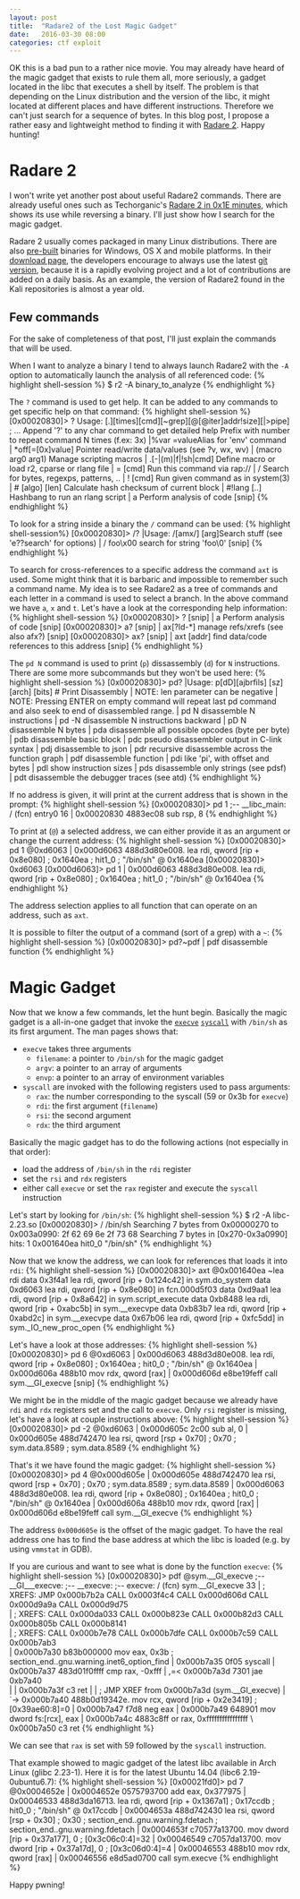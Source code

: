 ```yaml
---
layout: post
title:  "Radare2 of the Lost Magic Gadget"
date:   2016-03-30 08:00
categories: ctf exploit
---
```


OK this is a bad pun to a rather nice movie. You may already have heard of the
magic gadget that exists to rule them all, more seriously, a gadget located in
the libc that executes a shell by itself. The problem is that depending on the
Linux distribution and the version of the libc, it might located at different
places and have different instructions. Therefore we can't just search for a
sequence of bytes. In this blog post, I propose a rather easy and lightweight
method to finding it with [Radare 2][radare2]. Happy hunting!

# Radare 2

I won't write yet another post about useful Radare2 commands. There
are already useful ones such as Techorganic's [Radare 2 in 0x1E
minutes][r2techorganic], which shows its use while reversing a binary. I'll
just show how I search for the magic gadget.

Radare 2 usually comes packaged in many Linux distributions. There are also
[pre-built][r2dl] binaries for Windows, OS X and mobile platforms. In their
[download page][r2dl], the developers encourage to always use the latest [git
version][r2git], because it is a rapidly evolving project and a lot of
contributions are added on a daily basis. As an example, the version of Radare2
found in the Kali repositories is almost a year old.

## Few commands

For the sake of completeness of that post, I'll just explain the commands that
will be used.

When I want to analyze a binary I tend to always launch Radare2 with the `-A`
option to automatically launch the analysis of all referenced code:
{% highlight shell-session %}
$ r2 -A binary_to_analyze
{% endhighlight %}

The `?` command is used to get help. It can be added to any commands to
get specific help on that command:
{% highlight shell-session %}
[0x00020830]> ?
Usage: [.][times][cmd][~grep][@[@iter]addr!size][|>pipe] ; ...
Append '?' to any char command to get detailed help
Prefix with number to repeat command N times (f.ex: 3x)
|%var =valueAlias for 'env' command
| *off[=[0x]value]     Pointer read/write data/values (see ?v, wx, wv)
| (macro arg0 arg1)    Manage scripting macros
| .[-|(m)|f|!sh|cmd]   Define macro or load r2, cparse or rlang file
| = [cmd]              Run this command via rap://
| /                    Search for bytes, regexps, patterns, ..
| ! [cmd]              Run given command as in system(3)
| # [algo] [len]       Calculate hash checksum of current block
| #!lang [..]          Hashbang to run an rlang script
| a                    Perform analysis of code
[snip]
{% endhighlight %}

To look for a string inside a binary the `/` command can be used:
{% highlight shell-session%}
[0x00020830]> /?
|Usage: /[amx/] [arg]Search stuff (see 'e??search' for options)
| / foo\x00           search for string 'foo\0'
[snip]
{% endhighlight %}

To search for cross-references to a specific address the command `axt` is used.
Some might think that it is barbaric and impossible to remember such a command
name. My idea is to see Radare2 as a tree of commands and each letter in a
command is used to select a branch. In the above command we have `a`, `x` and
`t`.  Let's have a look at the corresponding help information:
{% highlight shell-session %}
[0x00020830]> ?
[snip]
| a                    Perform analysis of code
[snip]
[0x00020830]> a?
[snip]
| ax[?ld-*]         manage refs/xrefs (see also afx?)
[snip]
[0x00020830]> ax?
[snip]
| axt [addr]      find data/code references to this address
[snip]
{% endhighlight %}

The `pd N` command is used to print (`p`) dissassembly (`d`) for `N`
instructions. There are some more subcommands but they won't be used here:
{% highlight shell-session %}
[0x00020830]> pd?
|Usage: p[dD][ajbrfils] [sz] [arch] [bits] # Print Disassembly
| NOTE: len  parameter can be negative
| NOTE:      Pressing ENTER on empty command will repeat last pd command and also seek to end of disassembled range.
| pd N       disassemble N instructions
| pd -N      disassemble N instructions backward
| pD N       disassemble N bytes
| pda        disassemble all possible opcodes (byte per byte)
| pdb        disassemble basic block
| pdc        pseudo disassembler output in C-link syntax
| pdj        disassemble to json
| pdr        recursive disassemble across the function graph
| pdf        disassemble function
| pdi        like 'pi', with offset and bytes
| pdl        show instruction sizes
| pds        disassemble only strings (see pdsf)
| pdt        disassemble the debugger traces (see atd)
{% endhighlight %}

If no address is given, it will print at the current address that is shown in
the prompt:
{% highlight shell-session %}
[0x00020830]> pd 1
            ;-- __libc_main:
/ (fcn) entry0 16
|           0x00020830      4883ec08       sub rsp, 8
{% endhighlight %}

To print at (`@`) a selected address, we can either provide it as an argument
or change the current address:
{% highlight shell-session %}
[0x00020830]> pd 1 @0xd6063
|           0x000d6063      488d3d80e008.  lea rdi, qword [rip + 0x8e080] ; 0x1640ea ; hit1_0 ; "/bin/sh" @ 0x1640ea
[0x00020830]> 0xd6063
[0x000d6063]> pd 1
|           0x000d6063      488d3d80e008.  lea rdi, qword [rip + 0x8e080] ; 0x1640ea ; hit1_0 ; "/bin/sh" @ 0x1640ea
{% endhighlight %}

The address selection applies to all function that can operate on an address, such as `axt`.

It is possible to filter the output of a command (sort of a grep) with a `~`:
{% highlight shell-session %}
[0x00020830]> pd?~pdf
| pdf        disassemble function
{% endhighlight %}

# Magic Gadget

Now that we know a few commands, let the hunt begin. Basically the magic gadget
is a all-in-one gadget that invoke the [`execve`][execve] [`syscall`][syscall]
with `/bin/sh` as its first argument. The man pages shows that:

* `execve` takes three arguments
  * `filename`: a pointer to `/bin/sh` for the magic gadget
  * `argv`: a pointer to an array of arguments
  * `envp`: a pointer to an array of environment variables
* `syscall` are invoked with the following registers used to pass arguments:
  * `rax`: the number corresponding to the syscall (59 or 0x3b for `execve`)
  * `rdi`: the first argument (`filename`)
  * `rsi`: the second argument
  * `rdx`: the third argument

Basically the magic gadget has to do the following actions (not especially in that order):

* load the address of `/bin/sh` in the `rdi` register
* set the `rsi` and `rdx` registers
* either call `execve` or set the `rax` register and execute the `syscall` instruction

Let's start by looking for `/bin/sh`:
{% highlight shell-session %}
$ r2 -A libc-2.23.so
[0x00020830]> / /bin/sh
Searching 7 bytes from 0x00000270 to 0x003a0990: 2f 62 69 6e 2f 73 68 
Searching 7 bytes in [0x270-0x3a0990]
hits: 1
0x001640ea hit0_0 "/bin/sh"
{% endhighlight %}

Now that we know the address, we can look for references that loads it into `rdi`:
{% highlight shell-session %}
[0x00020830]> axt @0x001640ea ~lea rdi
data 0x3f4a1 lea rdi, qword [rip + 0x124c42] in sym.do_system
data 0xd6063 lea rdi, qword [rip + 0x8e080] in fcn.000d5f03
data 0xd9aa1 lea rdi, qword [rip + 0x8a642] in sym.script_execute
data 0xb8488 lea rdi, qword [rip + 0xabc5b] in sym.__execvpe
data 0xb83b7 lea rdi, qword [rip + 0xabd2c] in sym.__execvpe
data 0x67b06 lea rdi, qword [rip + 0xfc5dd] in sym._IO_new_proc_open
{% endhighlight %}

Let's have a look at those addresses:
{% highlight shell-session %}
[0x00020830]> pd 6 @0xd6063
|           0x000d6063      488d3d80e008.  lea rdi, qword [rip + 0x8e080] ; 0x1640ea ; hit0_0 ; "/bin/sh" @ 0x1640ea
|           0x000d606a      488b10         mov rdx, qword [rax]
|           0x000d606d      e8be19feff     call sym.__GI_execve
[snip]
{% endhighlight %}

We might be in the middle of the magic gadget because we already have `rdi` and
`rdx` registers set and the call to `execve`. Only `rsi` register is missing,
let's have a look at couple instructions above:
{% highlight shell-session %}
[0x00020830]> pd -2 @0xd6063
|           0x000d605c      2c00           sub al, 0
|           0x000d605e      488d742470     lea rsi, qword [rsp + 0x70] ; 0x70 ; sym.data.8589 ; sym.data.8589
{% endhighlight %}

That's it we have found the magic gadget:
{% highlight shell-session %}
[0x00020830]> pd 4 @0x000d605e
|           0x000d605e      488d742470     lea rsi, qword [rsp + 0x70] ; 0x70 ; sym.data.8589 ; sym.data.8589
|           0x000d6063      488d3d80e008.  lea rdi, qword [rip + 0x8e080] ; 0x1640ea ; hit0_0 ; "/bin/sh" @ 0x1640ea
|           0x000d606a      488b10         mov rdx, qword [rax]
|           0x000d606d      e8be19feff     call sym.__GI_execve
{% endhighlight %}

The address `0x000d605e` is the offset of the magic gadget. To have the real
address one has to find the base address at which the libc is loaded (e.g. by
using `vmmstat` in GDB).

If you are curious and want to see what is done by the function `execve`:
{% highlight shell-session %}
[0x00020830]> pdf @sym.__GI_execve
            ;-- __GI___execve:
            ;-- __execve:
            ;-- execve:
/ (fcn) sym.__GI_execve 33
|           ; XREFS: JMP 0x000b7b2a  CALL 0x0003f4c4  CALL 0x000d606d  CALL 0x000d9a9a  CALL 0x000d9d75  
|           ; XREFS: CALL 0x000da033  CALL 0x000b823e  CALL 0x000b82d3  CALL 0x000b805b  CALL 0x000b8141  
|           ; XREFS: CALL 0x000b7e78  CALL 0x000b7dfe  CALL 0x000b7c59  CALL 0x000b7ab3  
|           0x000b7a30      b83b000000     mov eax, 0x3b               ; section_end..gnu.warning.inet6_option_find
|           0x000b7a35      0f05           syscall
|           0x000b7a37      483d01f0ffff   cmp rax, -0xfff
|       ,=< 0x000b7a3d      7301           jae 0xb7a40                
|       |   0x000b7a3f      c3             ret
|       |   ; JMP XREF from 0x000b7a3d (sym.__GI_execve)
|       `-> 0x000b7a40      488b0d19342e.  mov rcx, qword [rip + 0x2e3419] ; [0x39ae60:8]=0
|           0x000b7a47      f7d8           neg eax
|           0x000b7a49      648901         mov dword fs:[rcx], eax
|           0x000b7a4c      4883c8ff       or rax, 0xffffffffffffffff
\           0x000b7a50      c3             ret
{% endhighlight %}

We can see that `rax` is set with 59 followed by the `syscall` instruction.

That example showed to magic gadget of the latest libc available in Arch Linux (glibc 2.23-1).
Here it is for the latest Ubuntu 14.04 (libc6 2.19-0ubuntu6.7):
{% highlight shell-session %}
[0x00021fd0]> pd 7 @0x0004652e
|           0x0004652e      0575793700     add eax, 0x377975
|           0x00046533      488d3da16713.  lea rdi, qword [rip + 0x1367a1] ; 0x17ccdb ; hit0_0 ; "/bin/sh" @ 0x17ccdb
|           0x0004653a      488d742430     lea rsi, qword [rsp + 0x30] ; 0x30 ; section_end..gnu.warning.fdetach ; section_end..gnu.warning.fdetach
|           0x0004653f      c70577a13700.  mov dword [rip + 0x37a177], 0 ; [0x3c06c0:4]=32
|           0x00046549      c7057da13700.  mov dword [rip + 0x37a17d], 0 ; [0x3c06d0:4]=4
|           0x00046553      488b10         mov rdx, qword [rax]
|           0x00046556      e8d5ad0700     call sym.execve
{% endhighlight %}

Happy pwning!

[radare2]: http://www.radare.org/r/
[r2techorganic]: http://blog.techorganic.com/2016/03/08/radare-2-in-0x1e-minutes/
[r2dl]: http://www.radare.org/r/down.html
[r2git]: https://github.com/radare/radare2
[execve]: http://man7.org/linux/man-pages/man2/execve.2.html
[syscall]: http://man7.org/linux/man-pages/man2/syscall.2.html
